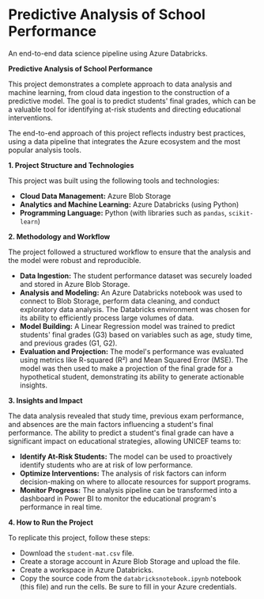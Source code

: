 # Predictive Analysis of School Performance
An end-to-end data science pipeline using Azure Databricks.

**Predictive Analysis of School Performance**

This project demonstrates a complete approach to data analysis and machine learning, from cloud data ingestion to the construction of a predictive model. The goal is to predict students' final grades, which can be a valuable tool for identifying at-risk students and directing educational interventions.

The end-to-end approach of this project reflects industry best practices, using a data pipeline that integrates the Azure ecosystem and the most popular analysis tools.

**1. Project Structure and Technologies**

This project was built using the following tools and technologies:

* **Cloud Data Management:** Azure Blob Storage
* **Analytics and Machine Learning:** Azure Databricks (using Python)
* **Programming Language:** Python (with libraries such as `pandas`, `scikit-learn`)

**2. Methodology and Workflow**

The project followed a structured workflow to ensure that the analysis and the model were robust and reproducible.

* **Data Ingestion:** The student performance dataset was securely loaded and stored in Azure Blob Storage.
* **Analysis and Modeling:** An Azure Databricks notebook was used to connect to Blob Storage, perform data cleaning, and conduct exploratory data analysis. The Databricks environment was chosen for its ability to efficiently process large volumes of data.
* **Model Building:** A Linear Regression model was trained to predict students' final grades (G3) based on variables such as age, study time, and previous grades (G1, G2).
* **Evaluation and Projection:** The model's performance was evaluated using metrics like R-squared (R²) and Mean Squared Error (MSE). The model was then used to make a projection of the final grade for a hypothetical student, demonstrating its ability to generate actionable insights.

**3. Insights and Impact**

The data analysis revealed that study time, previous exam performance, and absences are the main factors influencing a student's final performance. The ability to predict a student's final grade can have a significant impact on educational strategies, allowing UNICEF teams to:

* **Identify At-Risk Students:** The model can be used to proactively identify students who are at risk of low performance.
* **Optimize Interventions:** The analysis of risk factors can inform decision-making on where to allocate resources for support programs.
* **Monitor Progress:** The analysis pipeline can be transformed into a dashboard in Power BI to monitor the educational program's performance in real time.

**4. How to Run the Project**

To replicate this project, follow these steps:

* Download the `student-mat.csv` file.
* Create a storage account in Azure Blob Storage and upload the file.
* Create a workspace in Azure Databricks.
* Copy the source code from the `databricksnotebook.ipynb` notebook (this file) and run the cells. Be sure to fill in your Azure credentials.


